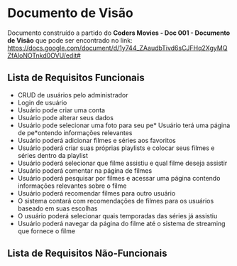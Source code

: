 # Documento de Visão

Documento construído a partido do **Coders Movies - Doc 001 - Documento de Visão** que pode ser encontrado no 
link: https://docs.google.com/document/d/1y744_ZAaudbTivd6sCJFHq2XgyMQZfAloNOTnkd0OVU/edit#

## Lista de Requisitos Funcionais

* CRUD de usuários pelo administrador
* Login de usuário
* Usuário pode criar uma conta
* Usuário pode alterar seus dados
* Usuário pode selecionar uma foto para seu pe* Usuário terá uma página de pe*ontendo informações relevantes
* Usuário poderá adicionar filmes e séries aos favoritos
* Usuário poderá criar suas próprias playlists e colocar seus filmes e séries dentro da playlist
* Usuário poderá selecionar que filme assistiu e qual filme deseja assistir
* Usuário poderá comentar na página de filmes 
* Usuário poderá pesquisar por filmes e acessar uma página contendo informações relevantes sobre o filme
* Usuário poderá recomendar filmes para outro usuário
* O sistema contará com recomendações de filmes para os usuários baseado em suas escolhas
* O usuário poderá selecionar quais temporadas das séries já assistiu
* Usuário poderá navegar da página do filme até o sistema de streaming que fornece o filme

## Lista de Requisitos Não-Funcionais